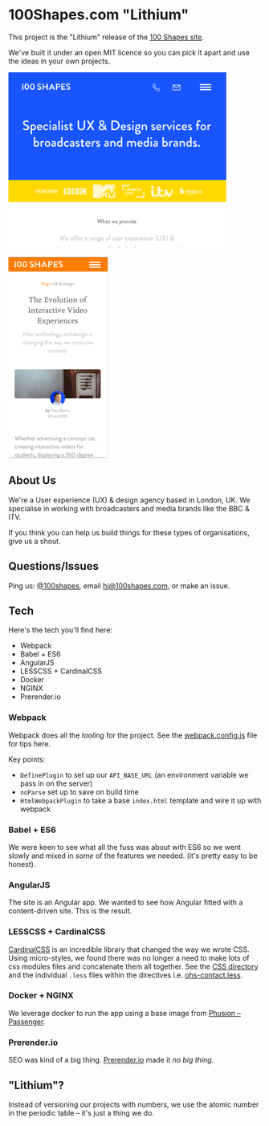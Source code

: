 # 100Shapes.com "Lithium"
This project is the "Lithium" release of the [100 Shapes site](http://www.100shapes.com/?utm_source=github&utm_medium=intro&utm_campaign=Tech
 "UX & Design services for broadcasters").

We've built it under an open MIT licence so you can pick it apart and use the ideas in your own projects.

[![100 Shapes homepage](screen.png?raw=true "100 Shapes Homepage")](http://www.100shapes.com/?utm_source=github&utm_medium=screen&utm_campaign=Tech
 "UX & Design services for broadcasters | 100 Shapes")


[![100 Shapes blog post page](screen2.png?raw=true "100 Shapes Blog item page")](http://www.100shapes.com/blog/the-evolution-of-interactive-experiences/?utm_source=github&utm_medium=screen2&utm_campaign=Tech
 "The evolution of interactive experiences | 100 Shapes blog")

## About Us

We're a User experience (UX) & design agency based in London, UK. We specialise in working with broadcasters and media brands like the BBC & ITV.

If you think you can help us build things for these types of organisations, give us a shout.


## Questions/Issues

Ping us: [@100shapes](https://twitter.com/100shapes), email [hi@100shapes.com](mailto:hi@100shapes.com), or make an issue.


## Tech

Here's the tech you'll find here:

- Webpack
- Babel + ES6
- AngularJS
- LESSCSS + CardinalCSS
- Docker
- NGINX
- Prerender.io

### Webpack
Webpack does all the *tooling* for the project. See the [webpack.config.js](./webpack.config.js) file for tips here.

Key points:

- `DefinePlugin` to set up our `API_BASE_URL` (an environment variable we pass in on the server)
- `noParse` set up to save on build time
- `HtmlWebpackPlugin` to take a base `index.html` template and wire it up with webpack

### Babel + ES6

We were keen to see what all the fuss was about with ES6 so we went slowly and mixed in _some_ of the features we needed. (it's pretty easy to be honest).

### AngularJS

The site is an Angular app. We wanted to see how Angular fitted with a content-driven site. This is the result.

### LESSCSS + CardinalCSS

[CardinalCSS](http://cardinalcss.com/) is an incredible library that changed the way we wrote CSS. Using micro-styles, we found there was no longer a need to make lots of css modules files and concatenate them all together. See the [CSS directory](./src/css) and the individual `.less` files within the directives i.e. [ohs-contact.less](./src/shared/ohs-contact/ohs-contact.less).

### Docker + NGINX

We leverage docker to run the app using a base image from [Phusion – Passenger](https://github.com/phusion/passenger-docker).

### Prerender.io

SEO was kind of a big thing. [Prerender.io](https://prerender.io/) made it _no big thing_.

## "Lithium"?
Instead of versioning our projects with numbers, we use the atomic number in the periodic table – it's just a thing we do.

